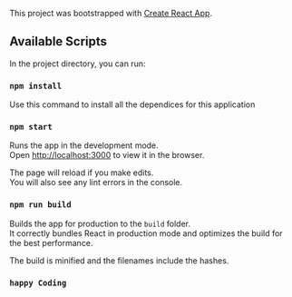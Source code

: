 This project was bootstrapped with [Create React App](https://github.com/facebook/create-react-app).

## Available Scripts

In the project directory, you can run:
### `npm install`
Use this command to install all the dependices for this application

### `npm start`

Runs the app in the development mode.<br>
Open [http://localhost:3000](http://localhost:3000) to view it in the browser.

The page will reload if you make edits.<br>
You will also see any lint errors in the console.


### `npm run build`

Builds the app for production to the `build` folder.<br>
It correctly bundles React in production mode and optimizes the build for the best performance.

The build is minified and the filenames include the hashes.<br>


### `happy Coding`
